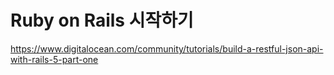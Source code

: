 # Ruby on Rails 시작하기

https://www.digitalocean.com/community/tutorials/build-a-restful-json-api-with-rails-5-part-one
